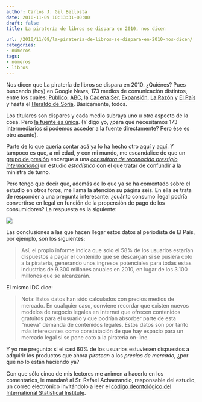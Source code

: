 ```yaml
---
author: Carlos J. Gil Bellosta
date: 2010-11-09 10:13:31+00:00
draft: false
title: La piratería de libros se dispara en 2010, nos dicen

url: /2010/11/09/la-pirateria-de-libros-se-dispara-en-2010-nos-dicen/
categories:
- números
tags:
- números
- libros
---
```


Nos dicen que La piratería de libros se dispara en 2010. ¿Quiénes? Pues buscando (hoy) en Google News, 173 medios de comunicación distintos, entre los cuales: [Público](http://www.publico.es/culturas/344884/la-pirateria-de-libros-se-dispara-en-2010), [ABC](http://www.abc.es/20101103/cultura/pirateria-201011031219.html), la [Cadena Ser](http://www.cadenaser.com/cultura/articulo/pirateria-bate-records-5200-millones-euros-primer-semestre-ano/csrcsrpor/20101103csrcsrcul_3/Tes), [Expansión](http://www.expansion.com/2010/11/03/entorno/1288819417.html?a=OR1661404fd7ccd0a0df330f1985719b8b6&t=1289092330), [La Razón](http://www.larazon.es/noticia/6565-las-descargas-ilegales-de-libros-se-disparan-en-seis-meses) y [El País](http://www.elpais.com/articulo/cultura/mercado/pirata/contenidos/veces/mayor/legal/elpepicul/20101104elpepicul_4/Tes) y hasta el [Heraldo de Soria](http://www.heraldodesoria.es/index.php/mod.noticias/mem.detalle/idnoticia.58866). Básicamente, todos.

Los titulares son dispares y cada medio subraya uno u otro aspecto de la cosa. Pero [la fuente es única](http://www.cedro.org/Files/Observatoriopirateriayhabitosconsumodigitales.pdf). (Y digo yo, ¿para qué necesitamos 173 intermediarios si podemos acceder a la fuente directamente? Pero ése es otro asunto).

Parte de lo que quería contar acá ya lo ha hecho otro [aquí](http://gallir.wordpress.com/2010/11/05/idc-la-coalicion-y-periodistas-o-como-darte-por-culo-con-las-estadisticas/) y [aquí](http://gallir.wordpress.com/2010/11/03/tabletas-y-la-falacia-narrativa-perfecta/). Y tampoco es que, a mi edad, y con mi mundo, me escandalice de que un [grupo de presión](http://es.wikipedia.org/wiki/La_Coalici%C3%B3n_de_Creadores_e_Industrias_de_Contenidos) encargue a una _[consultora de reconocido prestigio internacional](http://www.idcspain.com/)_ un estudio _estadístico_ con el que tratar de confundir a la ministra de turno.

Pero tengo que decir que, además de lo que ya se ha comentado sobre el estudio en otros foros, me llama la atención su página seis. En ella se trata de responder a una pregunta interesante: ¿cuánto consumo ilegal podría convertirse en legal en función de la propensión de pago de los consumidores? La respuesta es la siguiente:

[![](/wp-uploads/2010/11/pirateria_libros_2010.png)
](/wp-uploads/2010/11/pirateria_libros_2010.png)

Las conclusiones a las que hacen llegar estos datos al periodista de El País, por ejemplo, son los siguientes:


>Así, el propio informe indica que solo el 58% de los usuarios estarían dispuestos a pagar el contenido que se descargan si se pusiera coto a la piratería, generando unos ingresos potenciales para todas estas industrias de 9.300 millones anuales en 2010, en lugar de los 3.100 millones que se alcanzarán.


El mismo IDC dice:


>Nota: Estos datos han sido calculados con precios medios de mercado. En cualquier caso, conviene recordar que existen nuevos modelos de negocio legales en Internet que ofrecen contenidos gratuitos para el usuario y que podrían absorber parte de esta “nueva” demanda de contenidos legales. Estos datos son por tanto más interesantes como constatación de que hay espacio para un mercado legal si se pone coto a la piratería on-line.


Y yo me pregunto: si el casi 60% de los usuarios estuviesen dispuestos a adquirir los productos que ahora _piratean_ a los _precios de mercado_, ¿por qué no lo están haciendo ya?

Con que sólo cinco de mis lectores me animen a hacerlo en los comentarios, le mandaré al Sr. Rafael Achaerandio, responsable del estudio, un correo electrónico invitándolo a leer el [código deontológico del International Statistical Institute](http://isi-web.org/about/declarationprofessionalethics-2010uk).
